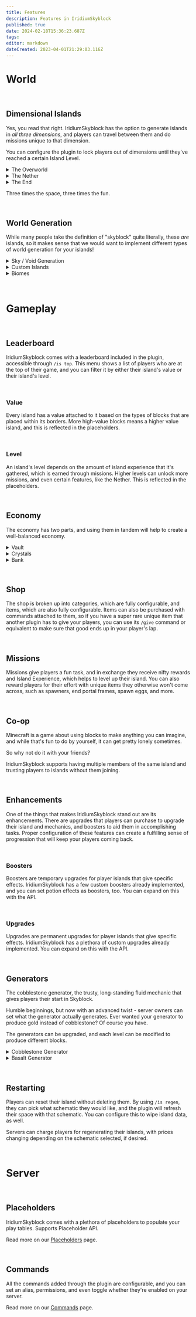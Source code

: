 ```yaml
---
title: Features
description: Features in IridiumSkyblock
published: true
date: 2024-02-18T15:36:23.687Z
tags: 
editor: markdown
dateCreated: 2023-04-01T21:29:03.116Z
---
```


# World

<p> &nbsp </p>

## Dimensional Islands

Yes, you read that right. IridiumSkyblock has the option to generate islands in *all three dimensions*, and players can travel between them and do missions unique to that dimension.

You can configure the plugin to lock players out of dimensions until they've reached a certain Island Level.

<details>
  <summary> The Overworld </summary>
  
  The starting world, this is where players will start their IridiumSkyblock journey.
  
  It's recommended that you give players starting supplies dependent on the difficulty you want, as the starting items are crucial to the beginning stages of skyblock.
  
---

![jungle.png](/jungle.png)
> *The default Jungle Island - Overworld schematic.*
  
</details>

<details>
  <summary> The Nether </summary>

Once players reach or unlock the Nether, they can access the **Basalt Generator**. This generator works just like the Cobblestone Generator, and can be configured with a different set of blocks to generate.
  
The schematics you select for the Nether should have items for this generator in the chest.
  
  
---

![jungle_nether.png](/jungle_nether.png)
> *The default Jungle Island - Nether schematic.*
  
</details>

<details>
  <summary> The End </summary>
Once players reach or unlock the End, they have reached the final world. All they need to do is build their own End Portal - how they get the frame is up to you!

  <details>
    <summary> End Portal Frame Repositioning </summary>
    
When the config option "endPortalPick" is set to true (`endPortalPick: true` in `config.yml`), a player can **sneak** and **left-click** on an **end portal frame** with **any pickaxe** to break the frame and return it to their inventory. Convenient for moving the end portal, and for fixing mistakes in building it.
    
  </details>
  
---

![jungle_end.png](/jungle_end.png)
> *The default Jungle Island - End schematic.*
  
</details>

Three times the space, three times the fun.

<p> &nbsp </p>

## World Generation

While many people take the definition of "skyblock" quite literally, these *are* islands, so it makes sense that we would want to implement different types of world generation for your islands!

<details>
  <summary> Sky / Void Generation </summary>
  	The traditional skyblock experience, where your island will be generated in an endless void. Think of how the end islands spawn, out in the vast nothingness.
</details>

<details>
  <summary> Custom Islands </summary>
  We heard you like customization, so we made a crucial decision to allow server owners to set up custom schematics. Game-changing, we know.
  
  Each island in the config has three schematics associated with it, one for each dimension. 
  
  > Note: The schematic file you use changes depending on the version of Minecraft you're using. 
{.is-info}
  
  Schematics are version independent, but newer schematics cannot be used on older versions. If you're using a version below **1.16**, you will likely need to provide a custom schematic.
  
  <details>
    <summary> Show Examples </summary>
    
![custom-classic.png](/custom-classic.png)
> *A custom schematic added to IridiumSkyblock, fashioned after the original Skyblock survival challenge.*
    
![custom-topical.png](/custom-tropical.png)
> *A custom schematic added to IridiumSkyblock, developed and created by community member Hetti. They have a customized configuration for our plugin listed [here](https://builtbybit.com/resources/advanced-iridium-skyblock-config.23789/).*
    
  </details>
  
</details>

<details>
  <summary> Biomes </summary>
  Your super cool ice paradise looks absolutely great, but there's a problem - it keeps melting! Not to worry, you can select the biome that your island spawns with, schematic dependent. This can be used to add a bit of challenge, so use it wisely!
  
  Players can also buy a biome to replace the one their island came with through `/is biomes`.
  </details>
  
<p> &nbsp </p>

# Gameplay

<p> &nbsp </p>

## Leaderboard

IridiumSkyblock comes with a leaderboard included in the plugin, accessible through `/is top`. This menu shows a list of players who are at the top of their game, and you can filter it by either their island's value or their island's level.

<p> &nbsp </p>

### Value

Every island has a value attached to it based on the types of blocks that are placed within its borders. More high-value blocks means a higher value island, and this is reflected in the placeholders.

<p> &nbsp </p>

### Level

An island's level depends on the amount of island experience that it's gathered, which is earned through missions. Higher levels can unlock more missions, and even certain features, like the Nether. This is reflected in the placeholders.

<p> &nbsp </p>

## Economy

The economy has two parts, and using them in tandem will help to create a well-balanced economy.

<details>
    <summary> Vault </summary>
    IridiumSkyblock takes advantage of Vault to hook into any economy that also uses Vault, and by doing so, you can bring your own economy!
  </details>
  
  <details>
    <summary> Crystals </summary>
    Island Crystals are a currency unique to IridiumSkyblock, and they can be used alongside your Vault currency to purchase upgrades, shop items, and more.
  </details>
  
  <details>
    <summary> Bank </summary>  

  Take your crystals with you by depositing them in the Island Bank. This feature allows all members of an island access to a central resevoir of earned income, whether that be currency, crystals, or even experience. The bank is accessible by all players of an island through `/is bank`.
  </details>
  
<p> &nbsp </p>
  
## Shop

The shop is broken up into categories, which are fully configurable, and items, which are also fully configurable. Items can also be purchased with commands attached to them, so if you have a super rare unique item that another plugin has to give your players, you can use its `/give` command or equivalent to make sure that good ends up in your player's lap.

<p> &nbsp </p>

## Missions
  
Missions give players a fun task, and in exchange they receive nifty rewards and Island Experience, which helps to level up their island. You can also reward players for their effort with unique items they otherwise won't come across, such as spawners, end portal frames, spawn eggs, and more. 
  
<p> &nbsp </p>
  
## Co-op

Minecraft is a game about using blocks to make anything you can imagine, and while that's fun to do by yourself, it can get pretty lonely sometimes.

So why not do it with your friends?
  
IridiumSkyblock supports having multiple members of the same island and trusting players to islands without them joining.

<p> &nbsp </p>
  
## Enhancements

One of the things that makes IridiumSkyblock stand out are its enhancements. There are upgrades that players can purchase to upgrade their island and mechanics, and boosters to aid them in accomplishing tasks. Proper configuration of these features can create a fulfilling sense of progression that will keep your players coming back.

<p> &nbsp </p>

### Boosters

Boosters are temporary upgrades for player islands that give specific effects. IridiumSkyblock has a few custom boosters already implemented, and you can set potion effects as boosters, too. You can expand on this with the API.

<p> &nbsp </p>

### Upgrades

Upgrades are permanent upgrades for player islands that give specific effects. IridiumSkyblock has a plethora of custom upgrades already implemented. You can expand on this with the API.
  
<p> &nbsp </p>

## Generators

The cobblestone generator, the trusty, long-standing fluid mechanic that gives players their start in Skyblock. 
  
Humble beginnings, but now with an advanced twist - server owners can set what the generator actually generates. Ever wanted your generator to produce gold instead of cobblestone? Of course you have.
  
The generators can be upgraded, and each level can be modified to produce different blocks.
  
<details>
    <summary> Cobblestone Generator </summary>

To build a cobblestone generator, you will need:
- 1 lava bucket.
- 1 water bucket.
- A 4x3 space.

---

Follow these steps to build a cobblestone generator:
1. Dig out an L-shaped pit in the ground, or build one with available blocks. The L should have two blocks on top, and one block below the second block.
2. Place the water bucket in the first space you made. The water should flow down into the hole.
3. Remove the block directly next to where the water flows and starts its fall. This is where the cobblestone will generate.
4. Remove the next adjacent block, and place the lava there when you're ready. The lava will slowly flow towards the water, and if you did everything correctly, a cobblestone block will generate there instead.
    
    <details>
      <summary> Obsidian In The Generator? </summary>
      
      When the config option "obsidianBucket" is set to true (`obsidianBucket: true` in `configuration.yml`), a player can right-click on a block of obsidian with an empty bucket to return it to its lava state. Great for new players who are learning how to build a cobblestone generator.
      
    </details>

![cobblestone_generator.png](/cobblestone_generator.png)
> *A bisection of a cobblestone generator.*

  </details>
  
  <details>
    <summary> Basalt Generator </summary>
    
To build a basalt generator, you will need:
- 1 lava bucket.
- 1 block of blue ice.
- 1 block of soul soil.
- A 3x3 space.

---

Follow these steps to build a basalt generator:
1. Dig out a spot for the blue ice to be placed.
2. Remove the block next to the blue ice, where you want your basalt to generate.
3. Remove the block below there, and replace it with soul soil.
4. Dig out the block next to where you want your basalt to generate, and place your lava bucket there. If you did everything correctly, the lava will slowly flow over the soul soil, and a basalt block will be generated on top of it.
  
  The basalt generator is unique in the fact that it can be locked into only being usable in the Nether, configurable by enabling `netherOnlyGenerator` in `configuration.yml`.

![basalt_generator.png](/basalt_generator.png)
> *A bisection of a basalt generator.*
    
  </details>
  
<p> &nbsp </p>
  
## Restarting

Players can reset their island without deleting them. By using `/is regen`, they can pick what schematic they would like, and the plugin will refresh their space with that schematic. You can configure this to wipe island data, as well.

Servers can charge players for regenerating their islands, with prices changing depending on the schematic selected, if desired.

<p> &nbsp </p>

# Server

<p> &nbsp </p>

## Placeholders
  
IridiumSkyblock comes with a plethora of placeholders to populate your play tables.
Supports Placeholder API.
  
Read more on our [Placeholders](https://docs.iridiumdevelopment.net/en/Placeholders) page.

<p> &nbsp </p>

## Commands

All the commands added through the plugin are configurable, and you can set an alias, permissions, and even toggle whether they're enabled on your server.
  
Read more on our [Commands](https://docs.iridiumdevelopment.net/en/Commands) page.



